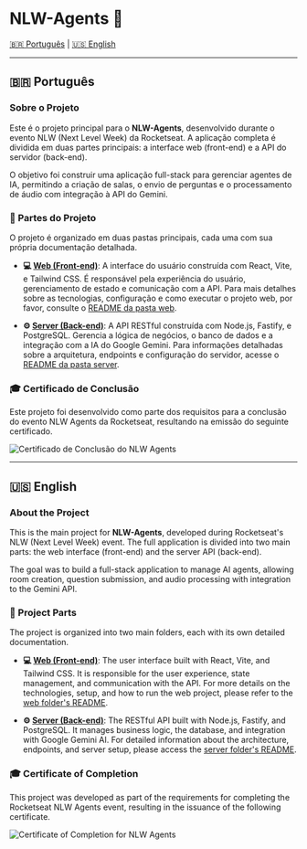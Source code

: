 # NLW-Agents 🚀

[🇧🇷 Português](#-português) | [🇺🇸 English](#-english)

---

## 🇧🇷 Português

### Sobre o Projeto

Este é o projeto principal para o **NLW-Agents**, desenvolvido durante o evento NLW (Next Level Week) da Rocketseat. A aplicação completa é dividida em duas partes principais: a interface web (front-end) e a API do servidor (back-end).

O objetivo foi construir uma aplicação full-stack para gerenciar agentes de IA, permitindo a criação de salas, o envio de perguntas e o processamento de áudio com integração à API do Gemini.

### 📂 Partes do Projeto

O projeto é organizado em duas pastas principais, cada uma com sua própria documentação detalhada.

* **💻 [Web (Front-end)](./web/README.md)**: A interface do usuário construída com React, Vite, e Tailwind CSS. É responsável pela experiência do usuário, gerenciamento de estado e comunicação com a API. Para mais detalhes sobre as tecnologias, configuração e como executar o projeto web, por favor, consulte o [README da pasta web](./web/README.md).

* **⚙️ [Server (Back-end)](./server/README.md)**: A API RESTful construída com Node.js, Fastify, e PostgreSQL. Gerencia a lógica de negócios, o banco de dados e a integração com a IA do Google Gemini. Para informações detalhadas sobre a arquitetura, endpoints e configuração do servidor, acesse o [README da pasta server](./server/README.md).

### 🎓 Certificado de Conclusão

Este projeto foi desenvolvido como parte dos requisitos para a conclusão do evento NLW Agents da Rocketseat, resultando na emissão do seguinte certificado.

![Certificado de Conclusão do NLW Agents](https://app.rocketseat.com.br/certificates/a8c5e661-3c2a-47c2-99a6-506573dec8ab)

---

## 🇺🇸 English

### About the Project

This is the main project for **NLW-Agents**, developed during Rocketseat's NLW (Next Level Week) event. The full application is divided into two main parts: the web interface (front-end) and the server API (back-end).

The goal was to build a full-stack application to manage AI agents, allowing room creation, question submission, and audio processing with integration to the Gemini API.

### 📂 Project Parts

The project is organized into two main folders, each with its own detailed documentation.

* **💻 [Web (Front-end)](./web/README.md)**: The user interface built with React, Vite, and Tailwind CSS. It is responsible for the user experience, state management, and communication with the API. For more details on the technologies, setup, and how to run the web project, please refer to the [web folder's README](./web/README.md).

* **⚙️ [Server (Back-end)](./server/README.md)**: The RESTful API built with Node.js, Fastify, and PostgreSQL. It manages business logic, the database, and integration with Google Gemini AI. For detailed information about the architecture, endpoints, and server setup, please access the [server folder's README](./server/README.md).

### 🎓 Certificate of Completion

This project was developed as part of the requirements for completing the Rocketseat NLW Agents event, resulting in the issuance of the following certificate.

![Certificate of Completion for NLW Agents](https://app.rocketseat.com.br/certificates/a8c5e661-3c2a-47c2-99a6-506573dec8ab)